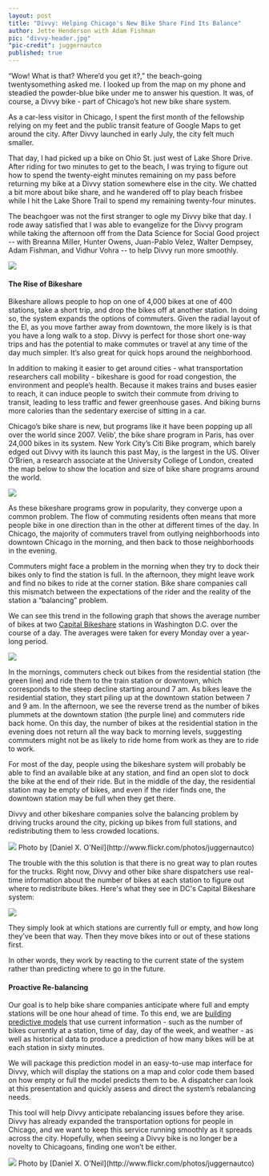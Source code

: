 ```yaml
---
layout: post
title: "Divvy: Helping Chicago's New Bike Share Find Its Balance"
author: Jette Henderson with Adam Fishman
pic: "divvy-header.jpg"
"pic-credit": juggernautco
published: true
---
```


“Wow! What is that? Where’d you get it?,” the beach-going twentysomething asked me. I looked up from the map on my phone and steadied the powder-blue bike under me to answer his question. It was, of course, a Divvy bike - part of Chicago’s hot new bike share system. 

As a car-less visitor in Chicago, I spent the first month of the fellowship relying on my feet  and the public transit feature of Google Maps to get around the city. After Divvy launched in early July, the city felt much smaller. 

That day, I had picked up a bike on Ohio St. just west of Lake Shore Drive. After riding for two minutes to get to the beach, I was trying to figure out how to spend the twenty-eight minutes remaining on my pass before returning my bike at a Divvy station somewhere else in the city. We chatted a bit more about bike share, and he wandered off to play beach frisbee while I hit the Lake Shore Trail to spend my remaining twenty-four minutes. 

The beachgoer was not the first stranger to ogle my Divvy bike that day. I rode away satisfied that I was able to evangelize for the Divvy program while taking the afternoon off from the Data Science for Social Good project -- with Breanna Miller, Hunter Owens, Juan-Pablo Velez, Walter Dempsey, Adam Fishman, and Vidhur Vohra -- to help Divvy run more smoothly. 

<a href="http://http://divvybikes.com//"><img src="/img/partners/divvy.jpg"></a>	

#### The Rise of Bikeshare
Bikeshare allows people to hop on one of 4,000 bikes at one of 400 stations, take a short trip, and drop the bikes off at another station. In doing so, the system expands the options of commuters. Given the radial layout of the El, as you move farther away from downtown, the more likely is is that you have a long walk to a stop. Divvy is perfect for those short one-way trips and has the potential to make commutes or travel at any time of the day much simpler. It’s also great for quick hops around the neighborhood.

In addition to making it easier to get around cities - what transportation researchers call mobility - bikeshare is good for road congestion, the environment and people’s health. Because it makes trains and buses easier to reach, it can induce people to switch their commute from driving to transit, leading to less traffic and fewer greenhouse gases. And biking burns more calories than the sedentary exercise of sitting in a car. 

Chicago’s bike share is new, but programs like it have been popping up all over the world since 2007. Velib’, the bike share program in Paris, has over 24,000 bikes in its system. New York City’s Citi Bike program, which barely edged out Divvy with its launch this past May, is the largest in the US. Oliver O’Brien, a research associate at the University College of London, created the map below to show the location and size of bike share programs around the world. 

<a href="http://bikes.oobrien.com/global.php"><img src="/img/posts/global-bike-map.png"></a>	

As these bikeshare programs grow in popularity, they converge upon a common problem. The flow of commuting residents often means that more people bike in one direction than in the other at different times of the day. In Chicago, the majority of commuters travel from outlying neighborhoods into downtown Chicago in the morning, and then back to those neighborhoods in the evening.

Commuters might face a problem in the morning when they try to dock their bikes only to find the station is full. In the afternoon, they might leave work and find no bikes to ride at the corner station. Bike share companies call this mismatch between the expectations of the rider and the reality of the station a “balancing” problem. 

We can see this trend in the following graph that shows the average number of bikes at two [Capital Bikeshare](http://www.capitalbikeshare.com/) stations in Washington D.C. over the course of a day. The averages were taken for every Monday over a year-long period. 

<img src="/img/posts/divvy-graph.jpg">

In the mornings, commuters check out bikes from the residential station (the green line) and ride them to the train station or downtown, which corresponds to the steep decline starting around 7 am. As bikes leave the residential station, they start piling up at the downtown station between 7 and 9 am. In the afternoon, we see the reverse trend as the number of bikes plummets at the downtown station (the purple line) and commuters ride back home. On this day, the number of bikes at the residential station in the evening does not return all the way back to morning levels, suggesting commuters might not be as likely to ride home from work as they are to ride to work.

For most of the day, people using the bikeshare system will probably be able to find an available bike at any station, and find an open slot to dock the bike at the end of their ride. But in the middle of the day, the residential station may be empty of bikes, and even if the rider finds one, the downtown station may be full when they get there.

Divvy and other bikeshare companies solve the balancing problem by driving trucks around the city, picking up bikes from full stations, and redistributing them to less crowded locations.

<img src="/img/posts/divvy-truck.jpg">
Photo by [Daniel X. O'Neil](http://www.flickr.com/photos/juggernautco)

The trouble with the this solution is that there is no great way to plan routes for the trucks. Right now, Divvy and other bike share dispatchers use real-time information about the number of bikes at each station to figure out where to redistribute bikes. Here's what they see in DC's Capital Bikeshare system:

<img src="/img/posts/dc-bike-dashboard.png">

They simply look at which stations are currently full or empty, and how long they’ve been that way. Then they move bikes into or out of these stations first.

In other words, they work by reacting to the current state of the system rather than predicting where to go in the future.

#### Proactive Re-balancing
Our goal is to help bike share companies anticipate where full and empty stations will be one hour ahead of time. To this end, we are [building predictive models](http://www.github.com/dssg/bikeshare) that use current information - such as the number of bikes currently at a station, time of day, day of the week, and weather - as well as historical data to produce a prediction of how many bikes will be at each station in sixty minutes. 

We will package this prediction model in an easy-to-use map interface for Divvy, which will display the stations on a map and color code them based on how empty or full the model predicts them to be. A dispatcher can look at this presentation and quickly assess and direct the system’s rebalancing needs.

This tool will help Divvy anticipate rebalancing issues before they arise. Divvy has already expanded the transportation options for people in Chicago, and we want to keep this service running smoothly as it spreads across the city. Hopefully, when seeing a Divvy bike is no longer be a novelty to Chicagoans, finding one won’t be either.

<img src="/img/posts/divvy-dock.jpg">
Photo by [Daniel X. O'Neil](http://www.flickr.com/photos/juggernautco)
